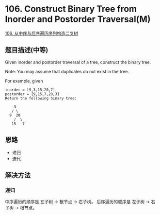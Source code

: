 # 106. Construct Binary Tree from Inorder and Postorder Traversal(M)


[106. 从中序与后序遍历序列构造二叉树](https://leetcode-cn.com/problems/construct-binary-tree-from-inorder-and-postorder-traversal/)


## 题目描述(中等)

Given inorder and postorder traversal of a tree, construct the binary tree.

Note:
You may assume that duplicates do not exist in the tree.

For example, given
```
inorder = [9,3,15,20,7]
postorder = [9,15,7,20,3]
Return the following binary tree:

    3
   / \
  9  20
    /  \
   15   7

```

## 思路

- 递归
- 迭代

## 解决方法



### 递归

中序遍历的顺序是 左子树 -> 根节点 -> 右子树。
后序遍历的顺序是 左子树 -> 右子树 -> 根节点。





